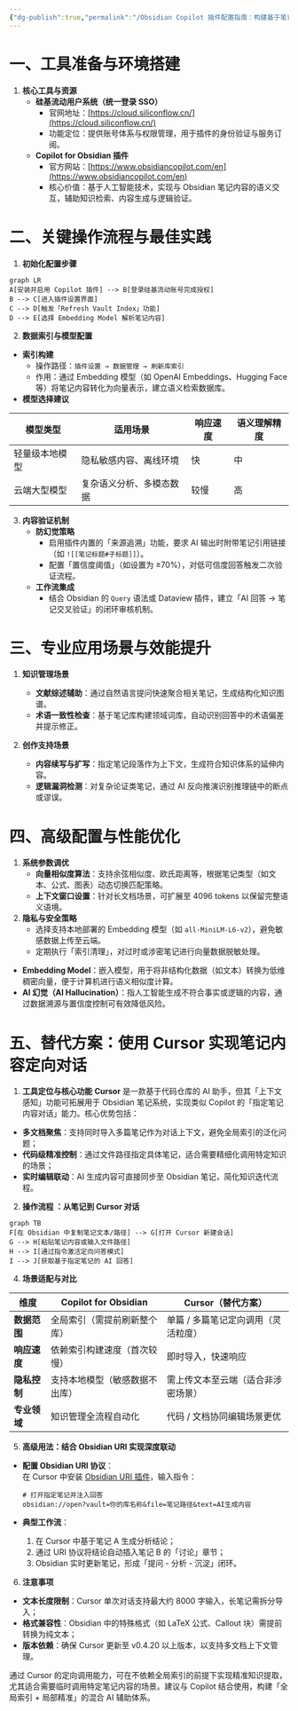 ```yaml
---
{"dg-publish":true,"permalink":"/Obsidian Copilot 插件配置指南：构建基于笔记内容的智能对话系统/","dgPassFrontmatter":true,"created":"2025-06-08T21:58:04.228+08:00"}
---
```


  
# **一、工具准备与环境搭建**

1. **核心工具与资源**
    - **硅基流动用户系统（统一登录 SSO）**
        - 官网地址：[https://cloud.siliconflow.cn/](https://cloud.siliconflow.cn/)
        - 功能定位：提供账号体系与权限管理，用于插件的身份验证与服务订阅。
    - **Copilot for Obsidian 插件**
        - 官方网站：[https://www.obsidiancopilot.com/en](https://www.obsidiancopilot.com/en)
        - 核心价值：基于人工智能技术，实现与 Obsidian 笔记内容的语义交互，辅助知识检索、内容生成与逻辑验证。

# **二、关键操作流程与最佳实践**

1. **初始化配置步骤**

```mermaid
graph LR
A[安装并启用 Copilot 插件] --> B[登录硅基流动账号完成授权]
B --> C[进入插件设置界面]
C --> D[触发「Refresh Vault Index」功能]
D --> E[选择 Embedding Model 解析笔记内容]
```



2. **数据索引与模型配置**
- **索引构建**
    - 操作路径：`插件设置 → 数据管理 → 刷新库索引`
    - 作用：通过 Embedding 模型（如 OpenAI Embeddings、Hugging Face 等）将笔记内容转化为向量表示，建立语义检索数据库。
- **模型选择建议**

| 模型类型    | 适用场景         | 响应速度 | 语义理解精度 |
| ------- | ------------ | ---- | ------ |
| 轻量级本地模型 | 隐私敏感内容、离线环境  | 快    | 中      |
| 云端大型模型  | 复杂语义分析、多模态数据 | 较慢   | 高      |
3. **内容验证机制**
    - **防幻觉策略**
        - 启用插件内置的「来源追溯」功能，要求 AI 输出时附带笔记引用链接（如 `![[笔记标题#子标题]]`）。
        - 配置「置信度阈值」（如设置为 ≥70%），对低可信度回答触发二次验证流程。
    - **工作流集成**
        - 结合 Obsidian 的 `Query` 语法或 Dataview 插件，建立「AI 回答 → 笔记交叉验证」的闭环审核机制。

# **三、专业应用场景与效能提升**

1. **知识管理场景**
    
    - **文献综述辅助**：通过自然语言提问快速聚合相关笔记，生成结构化知识图谱。
    - **术语一致性检查**：基于笔记库构建领域词库，自动识别回答中的术语偏差并提示修正。
2. **创作支持场景**
    
    - **内容续写与扩写**：指定笔记段落作为上下文，生成符合知识体系的延伸内容。
    - **逻辑漏洞检测**：对复杂论证类笔记，通过 AI 反向推演识别推理链中的断点或谬误。

# **四、高级配置与性能优化**

1. **系统参数调优**
    - **向量相似度算法**：支持余弦相似度、欧氏距离等，根据笔记类型（如文本、公式、图表）动态切换匹配策略。
    - **上下文窗口设置**：针对长文档场景，可扩展至 4096 tokens 以保留完整语义语境。
2. **隐私与安全策略**
    - 选择支持本地部署的 Embedding 模型（如 `all-MiniLM-L6-v2`），避免敏感数据上传至云端。
    - 定期执行「索引清理」，对过时或涉密笔记进行向量数据脱敏处理。

- **Embedding Model**：嵌入模型，用于将非结构化数据（如文本）转换为低维稠密向量，便于计算机进行语义相似度计算。
- **AI 幻觉（AI Hallucination）**：指人工智能生成不符合事实或逻辑的内容，通过数据溯源与置信度控制可有效降低风险。

# **五、替代方案：使用 Cursor 实现笔记内容定向对话**
1. **工具定位与核心功能**
**Cursor** 是一款基于代码仓库的 AI 助手，但其「上下文感知」功能可拓展用于 Obsidian 笔记系统，实现类似 Copilot 的「指定笔记内容对话」能力。核心优势包括：
- **多文档聚焦**：支持同时导入多篇笔记作为对话上下文，避免全局索引的泛化问题；
- **代码级精准控制**：通过文件路径指定具体笔记，适合需要精细化调用特定知识的场景；
- **实时编辑联动**：AI 生成内容可直接同步至 Obsidian 笔记，简化知识迭代流程。

2. **操作流程 ：从笔记到 Cursor 对话**

```mermaid
graph TB  
F[在 Obsidian 中复制笔记文本/路径] --> G[打开 Cursor 新建会话]  
G --> H[粘贴笔记内容或输入文件路径]  
H --> I[通过指令激活定向问答模式]  
I --> J[获取基于指定笔记的 AI 回答]  
```

4. **场景适配与对比**

| **维度**   | **Copilot for Obsidian** | **Cursor（替代方案）**    |
| -------- | ------------------------ | ------------------- |
| **数据范围** | 全局索引（需提前刷新整个库）           | 单篇 / 多篇笔记定向调用（灵活粒度） |
| **响应速度** | 依赖索引构建速度（首次较慢）           | 即时导入，快速响应           |
| **隐私控制** | 支持本地模型（敏感数据不出库）          | 需上传文本至云端（适合非涉密场景）   |
| **专业领域** | 知识管理全流程自动化               | 代码 / 文档协同编辑场景更优     |

5. **高级用法：结合 Obsidian URI 实现深度联动**
- **配置 Obsidian URI 协议**：  
    在 Cursor 中安装 [Obsidian URI 插件](https://github.com/Vinzent03/obsidian-uri)，输入指令：

    ```plaintext
    # 打开指定笔记并注入回答  
    obsidian://open?vault=你的库名称&file=笔记路径&text=AI生成内容  
    ```

- **典型工作流**：
    1. 在 Cursor 中基于笔记 A 生成分析结论；
    2. 通过 URI 协议将结论自动插入笔记 B 的「讨论」章节；
    3. Obsidian 实时更新笔记，形成「提问 - 分析 - 沉淀」闭环。

6. **注意事项**
- **文本长度限制**：Cursor 单次对话支持最大约 8000 字输入，长笔记需拆分导入；
- **格式兼容性**：Obsidian 中的特殊格式（如 LaTeX 公式、Callout 块）需提前转换为纯文本；
- **版本依赖**：确保 Cursor 更新至 v0.4.20 以上版本，以支持多文档上下文管理。

通过 Cursor 的定向调用能力，可在不依赖全局索引的前提下实现精准知识提取，尤其适合需要临时调用特定笔记内容的场景。建议与 Copilot 结合使用，构建「全局索引 + 局部精准」的混合 AI 辅助体系。
